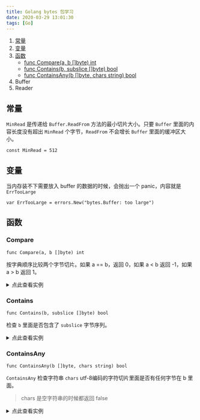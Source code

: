 ```yaml
---
title: Golang bytes 包学习
date: 2020-03-29 13:01:30
tags: [Go]
---
```


1. [常量](#常量)
2. [变量](#变量)
3. [函数](#函数)
    * [func Compare(a, b []byte) int](#Compare)
    * [func Contains(b, subslice []byte) bool](#Contains)
    * [func ContainsAny(b []byte, chars string) bool](#ContainsAny)
4. Buffer
5. Reader


## 常量

`MinRead` 是传递给 `Buffer.ReadFrom` 方法的最小切片大小。只要 `Buffer` 里面的内容长度没有超出 `MinRead` 个字节，`ReadFrom` 不会增长 `Buffer` 里面的缓冲区大小。

```
const MinRead = 512
```


## 变量

当内存装不下需要放入 buffer 的数据的时候，会抛出一个 panic，内容就是 `ErrTooLarge`

```
var ErrTooLarge = errors.New("bytes.Buffer: too large")
```

## 函数

### Compare

```
func Compare(a, b []byte) int
```

按字典顺序比较两个字节切片。如果 a == b，返回 0，如果 a < b 返回 -1，如果 a > b 返回 1。

<details>
    <summary>点此查看实例</summary>
    
    ```
    package golang_bytes_package_example
    
    import (
    	"bytes"
    	"fmt"
    )
    
    func ExampleCompare() {
    	// 通过将结果与零进行比较来解释比较结果
    	var a, b []byte
    
    	a = []byte("a")
    	b = []byte("b")
    	if bytes.Compare(a, b) < 0 {
    		// a 小于 b
    		fmt.Printf("a = '%s', b = '%s', a < b\n", a, b)
    	}
    
    	a = []byte("a")
    	b = []byte("a")
    	if bytes.Compare(a, b) <= 0 {
    		// a 小于或等于 b
    		fmt.Printf("a = '%s', b = '%s', a <= b\n", a, b)
    	}
    
    	a = []byte("b")
    	b = []byte("a")
    	if bytes.Compare(a, b) > 0 {
    		// a 大于 b
    		fmt.Printf("a = '%s', b = '%s', a > b\n", a, b)
    	}
    
    	a = []byte("b")
    	b = []byte("b")
    	if bytes.Compare(a, b) >= 0 {
    		// a 大于或等于 b
    		fmt.Printf("a = '%s', b = '%s', a >= b\n", a, b)
    	}
    
    	// 判断两个字节切片是否相等
    	if bytes.Equal(a, b) {
    		// a 等于 b
    		fmt.Printf("a = '%s', b = '%s', a == b\n", a, b)
    	}
    	b = []byte("c")
    	if !bytes.Equal(a, b) {
    		// a 不等于 b
    		fmt.Printf("a = '%s', b = '%s', a != b\n", a, b)
    	}
    
    	// Output:
    	// a = 'a', b = 'b', a < b
    	// a = 'a', b = 'a', a <= b
    	// a = 'b', b = 'a', a > b
    	// a = 'b', b = 'b', a >= b
    	// a = 'b', b = 'b', a == b
    	// a = 'b', b = 'c', a != b
    }
    
    func ExampleSearch() {
    	var needle []byte
    	var haystack [][]byte // 假设是有序的
    
    	// 模拟测试数据
    	needle = []byte("ccb")
    	haystack = [][]byte{
    		[]byte("cca"),
    		[]byte("ccb"),
    		[]byte("ccc"),
    	}
    
        // haystack 需要是有序的
    	i := sort.Search(len(haystack), func(i int) bool {
    		// Return haystack[i] >= needle.
    		return bytes.Compare(haystack[i], needle) >= 0
    	})
    	if i < len(haystack) && bytes.Equal(haystack[i], needle) {
    		fmt.Println("Found it!")
    	}
    
    	// Output:
    	// Found it!
    }
    ```
</details>

### Contains

```
func Contains(b, subslice []byte) bool
```

检查 `b` 里面是否包含了 `subslice` 字节序列。

<details>
    <summary>点此查看实例</summary>
    
    ```
    package golang_bytes_package_example
    
    import (
    	"bytes"
    	"fmt"
    )
    
    func ExampleContains() {
    	fmt.Println(bytes.Contains([]byte("seafood"), []byte("foo")))
    	fmt.Println(bytes.Contains([]byte("seafood"), []byte("bar")))
    	fmt.Println(bytes.Contains([]byte("seafood"), []byte("")))
    	fmt.Println(bytes.Contains([]byte(""), []byte("")))
    
    	// Output:
    	// true
    	// false
    	// true
    	// true
    }
    ```
</details>


### ContainsAny

```
func ContainsAny(b []byte, chars string) bool
```

`ContainsAny` 检查字符串 `chars` utf-8编码的字符切片里面是否有任何字节在 b 里面。

> chars 是空字符串的时候都返回 false

<details>
    <summary>点此查看实例</summary>
    
    ```
    package golang_bytes_package_example
    
    import (
    	"bytes"
    	"fmt"
    )
    
    func ExampleContainsAny() {
    	fmt.Println(bytes.ContainsAny([]byte("I like seafood."), "fAo!"))
    	fmt.Println(bytes.ContainsAny([]byte("I like seafood."), "去是伟大的."))
    	fmt.Println(bytes.ContainsAny([]byte("I like seafood."), ""))
    	fmt.Println(bytes.ContainsAny([]byte(""), ""))
    
    	// Output:
    	// true
    	// true
    	// false
    	// false
    }
    ```
</details>
